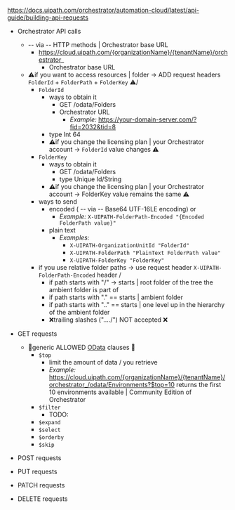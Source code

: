 https://docs.uipath.com/orchestrator/automation-cloud/latest/api-guide/building-api-requests

* Orchestrator API calls
  * -- via -- HTTP methods | Orchestrator base URL
    * https://cloud.uipath.com/{organizationName}/{tenantName}/orchestrator_
      * Orchestrator base URL
  * ⚠️if you want to access resources | folder -> ADD request headers `FolderId` + `FolderPath` + `FolderKey` ⚠️/
    * `FolderId`
      * ways to obtain it
        * GET  /odata/Folders
        * Orchestrator URL
          * _Example:_ https://your-domain-server.com/?fid=2032&tid=8
      * type Int 64
      * ⚠️if you change the licensing plan | your Orchestrator account -> `FolderId` value changes ⚠️
    * `FolderKey`
      * ways to obtain it
        * GET /odata/Folders
        * type Unique Id/String
      * ⚠️if you change the licensing plan | your Orchestrator account -> FolderKey value remains the same ⚠️
    * ways to send
      * encoded ( -- via -- Base64 UTF-16LE encoding) or
        * _Example:_ `X-UIPATH-FolderPath-Encoded "{Encoded FolderPath value}"`
      * plain text
        * _Examples:_
          * `X-UIPATH-OrganizationUnitId "FolderId"`
          * `X-UIPATH-FolderPath "PlainText FolderPath value"`
          * `X-UIPATH-FolderKey "FolderKey"`
    * if you use relative folder paths -> use request header `X-UIPATH-FolderPath-Encoded` header /
      * if path starts with "/" -> starts | root folder of the tree the ambient folder is part of
      * if path starts with "." == starts | ambient folder
      * if path starts with ".." == starts | one level up in the hierarchy of the ambient folder
      * ❌trailing slashes ("..../") NOT accepted ❌

* GET requests
  * 👀generic ALLOWED [OData](orchestrator.automation-cloud.latest.api-guide.about-odata-and-references.md) clauses 👀
    * `$top`
      * limit the amount of data / you retrieve
      * _Example:_ https://cloud.uipath.com/{organizationName}/{tenantName}/orchestrator_/odata/Environments?$top=10 returns the first 10 environments available | Community Edition of Orchestrator
    * `$filter`
      * TODO:
    * `$expand`
    * `$select`
    * `$orderby`
    * `$skip`

* POST requests

* PUT requests

* PATCH requests

* DELETE requests